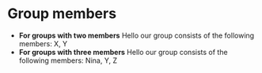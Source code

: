 # Group members

* **For groups with two members** Hello our group consists of the following members: X, Y
* **For groups with three members** Hello our group consists of the following members: Nina, Y, Z
